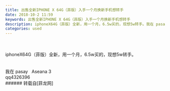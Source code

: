 ```yaml
---
title: 出售全新IPHONE X 64G（菲版）入手一个月换新手机想转手
date: 2018-10-2 11:59
keywords: 出售全新IPHONE X 64G（菲版）入手一个月换新手机想转手
description: iphoneX64G（菲版）全新，用一个月，6.5w买的，现想5w转手。我在 pasay   Aseana 3qq4326396
categories: used
---
```

<td class="t_f" id="postmessage_1935789">

<br/>
<br/>
iphoneX64G（菲版）全新，用一个月，6.5w买的，现想5w转手。<br/>
<br/>
<br/>
我在 pasay   Aseana 3<br/>
qq4326396<br/>
</td>
###### 转载自[菲龙网]